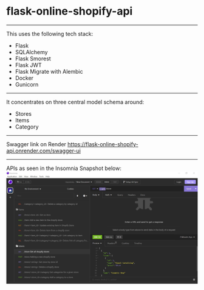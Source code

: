 # flask-online-shopify-api

---
This uses the following tech stack:
- Flask
- SQLAlchemy
- Flask Smorest
- Flask JWT
- Flask Migrate with Alembic
- Docker
- Gunicorn

---
It concentrates on three central model schema around:
- Stores
- Items
- Category

---
Swagger link on Render
https://flask-online-shopify-api.onrender.com/swagger-ui

---
APIs as seen in the Insomnia Snapshot below:
![alt text](https://github.com/ziyenl/flask-online-shopify-api/blob/main/insomnia/insomnia.JPG?raw=true)
